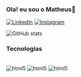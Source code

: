 ### Ola! eu sou o Matheus👋


[![LinkedIn](https://img.shields.io/badge/LinkedIn-0077B5?style=for-the-badge&logo=linkedin&logoColor=white
)](https://www.linkedin.com/in/matheus-alves-dos-anjos-a33a72204/)
[![Instagram](https://img.shields.io/badge/Instagram-E4405F?style=for-the-badge&logo=instagram&logoColor=white
)](https://www.instagram.com/_anjos00/?next=%2F)

![GitHub stats](https://github-readme-stats.vercel.app/api?username=matheusanjos62&show_icons=true&theme=merko)


### Tecnologias

<div style="display: inline_block"><br>
<img align="center" alt="html5" src="https://img.shields.io/badge/HTML5-E34F26?style=for-the-badge&logo=html5&logoColor=white" />
<img align="center" alt="html5" src="https://img.shields.io/badge/JavaScript-323330?style=for-the-badge&logo=javascript&logoColor=F7DF1E" />
<img align="center" alt="html5" src="https://img.shields.io/badge/CSS3-1572B6?style=for-the-badge&logo=css3&logoColor=white" />
</div>

